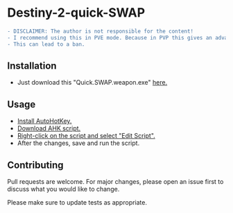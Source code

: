 # Destiny-2-quick-SWAP
```diff
- DISCLAIMER: The author is not responsible for the content!
- I recommend using this in PVE mode. Because in PVP this gives an advantage over other players.
- This can lead to a ban.
```
## Installation
* Just download this "Quick.SWAP.weapon.exe" [here.](https://github.com/John15Williams/Destiny-2-quick-SWAP/releases)

## Usage
* [Install AutoHotKey.](https://www.autohotkey.com/)
* [Download AHK script.](https://github.com/John15Williams/Destiny-2-quick-SWAP/blob/master/Quick%20SWAP%20weapon.ahk)
* [Right-click on the script and select "Edit Script".](https://imgur.com/a/Ivw7cUc)
* After the changes, save and run the script.

## Contributing
Pull requests are welcome. For major changes, please open an issue first to discuss what you would like to change.

Please make sure to update tests as appropriate.
